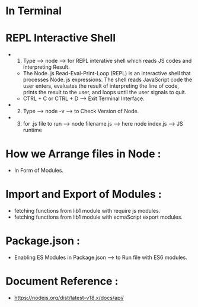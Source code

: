 # In Terminal

# REPL Interactive Shell

- 1.  Type --> node --> for REPL interative shell which reads JS codes and interpreting Result.

  - The Node. js Read-Eval-Print-Loop (REPL) is an interactive shell that processes Node. js expressions.
    The shell reads JavaScript code the user enters, evaluates the result of interpreting the line of code,
    prints the result to the user, and loops until the user signals to quit.
  - CTRL + C or CTRL + D --> Exit Terminal Interface.

- 2.  Type --> node -v --> to Check Version of Node.

- 3.  for .js file to run --> node filename.js --> here node index.js --> JS runtime

# How we Arrange files in Node :

- In Form of Modules.

# Import and Export of Modules :

- fetching functions from lib1 module with require js modules.
- fetching functions from lib1 module with ecmaScript export modules.

# Package.json :

- Enabling ES Modules in Package.json --> to Run file with ES6 modules.

# Document Reference :

- https://nodejs.org/dist/latest-v18.x/docs/api/
